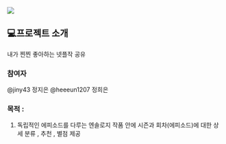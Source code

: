 <img src="https://capsule-render.vercel.app/api?type=slice&color=auto&height=300&section=header&text=HJ%20ZZinple&fontSize=90" />


## 💻프로젝트 소개
내가 찐찐 좋아하는 넷플작 공유


### 참여자 
@jiny43 정지은
@heeeun1207 정희은
### 목적 :
1. 독립적인 에피소드를 다루는 엔솔로지 작품 안에 시즌과 회차(에피소드)에 대한 상세 분류 , 추천 , 별점  제공
